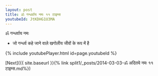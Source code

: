 ```yaml
---
layout: post
title: ॐ गन्धर्वाय नमः ११ टाइम्स
youtubeId: JtKDHG1U3MA
---
```

 
 
 ॐ गन्धर्वाय नमः  
 
 -  जो गन्धर्व कहे जाने वाले खगोलीय जीवों के रूप में है 
 
  
 
  
 
 
 
 
 
 


{% include youtubePlayer.html id=page.youtubeId %}
 
[Next]({{ site.baseurl }}{% link  split1/_posts/2014-03-03-ॐ अदितये नमः ११ टाइम्स.md%})
 
